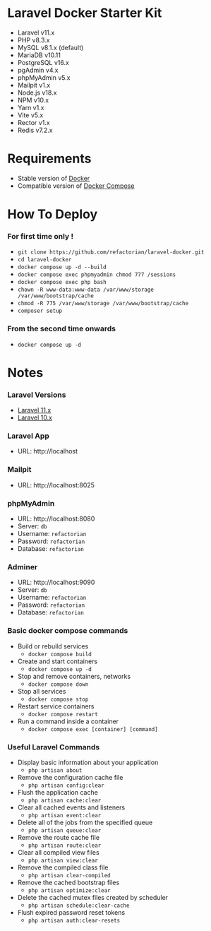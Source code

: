 
# Laravel Docker Starter Kit
- Laravel v11.x
- PHP v8.3.x
- MySQL v8.1.x (default)
- MariaDB v10.11
- PostgreSQL v16.x
- pgAdmin v4.x
- phpMyAdmin v5.x
- Mailpit v1.x
- Node.js v18.x
- NPM v10.x
- Yarn v1.x
- Vite v5.x
- Rector v1.x
- Redis v7.2.x

# Requirements
- Stable version of [Docker](https://docs.docker.com/engine/install/)
- Compatible version of [Docker Compose](https://docs.docker.com/compose/install/#install-compose)

# How To Deploy

### For first time only !
- `git clone https://github.com/refactorian/laravel-docker.git`
- `cd laravel-docker`
- `docker compose up -d --build`
- `docker compose exec phpmyadmin chmod 777 /sessions`
- `docker compose exec php bash`
- `chown -R www-data:www-data /var/www/storage /var/www/bootstrap/cache`
- `chmod -R 775 /var/www/storage /var/www/bootstrap/cache`
- `composer setup`

### From the second time onwards
- `docker compose up -d`

# Notes

### Laravel Versions
- [Laravel 11.x](https://github.com/refactorian/laravel-docker/tree/main)
- [Laravel 10.x](https://github.com/refactorian/laravel-docker/tree/laravel_10x)

### Laravel App
- URL: http://localhost

### Mailpit
- URL: http://localhost:8025

### phpMyAdmin
- URL: http://localhost:8080
- Server: `db`
- Username: `refactorian`
- Password: `refactorian`
- Database: `refactorian`

### Adminer
- URL: http://localhost:9090
- Server: `db`
- Username: `refactorian`
- Password: `refactorian`
- Database: `refactorian`

### Basic docker compose commands
- Build or rebuild services
    - `docker compose build`
- Create and start containers
    - `docker compose up -d`
- Stop and remove containers, networks
    - `docker compose down`
- Stop all services
    - `docker compose stop`
- Restart service containers
    - `docker compose restart`
- Run a command inside a container
    - `docker compose exec [container] [command]`

### Useful Laravel Commands
- Display basic information about your application
    - `php artisan about`
- Remove the configuration cache file
    - `php artisan config:clear`
- Flush the application cache
    - `php artisan cache:clear`
- Clear all cached events and listeners
    - `php artisan event:clear`
- Delete all of the jobs from the specified queue
    - `php artisan queue:clear`
- Remove the route cache file
    - `php artisan route:clear`
- Clear all compiled view files
    - `php artisan view:clear`
- Remove the compiled class file
    - `php artisan clear-compiled`
- Remove the cached bootstrap files
    - `php artisan optimize:clear`
- Delete the cached mutex files created by scheduler
    - `php artisan schedule:clear-cache`
- Flush expired password reset tokens
    - `php artisan auth:clear-resets`
